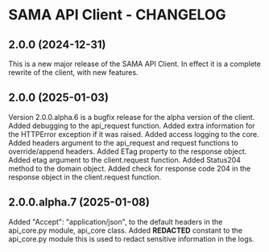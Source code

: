 # SAMA API Client - CHANGELOG

## 2.0.0 (2024-12-31)

This is a new major release of the SAMA API Client.
In effect it is a complete rewrite of the client, with new features.

## 2.0.0 (2025-01-03)

Version 2.0.0.alpha.6 is a bugfix release for the alpha version of the client.
Added debugging to the api_request function.
Added extra information for the HTTPError exception if it was raised.
Added access logging to the core.
Added headers argument to the api_request and request functions to override/append headers.
Added ETag property to the response object.
Added etag argument to the client.request function.
Added Status204 method to the domain object.
Added check for response code 204 in the response object in the client.request function.

## 2.0.0.alpha.7 (2025-01-08)

Added "Accept": "application/json", to the default headers in the api_core.py module, api_core class.
Added __REDACTED__ constant to the api_core.py module this is used to redact sensitive information in the logs.
